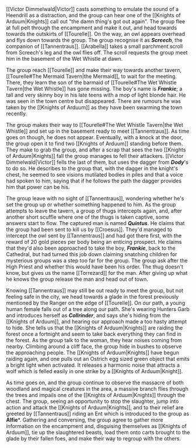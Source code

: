 [[Victor Dimmelwald|Victor]] casts something to emulate the sound of a Heendrill as a distraction, and the group can hear one of the [[Knights of Arduum|Knights]] call out "the damn thing's got out again". The group flee at full pelt through the encampment and make it out, and head towards towards the outskirts of [[Tourelle]]. On the way, an owl appears overhead and flys down towards the group. The group recognise it as ***Screech***, the companion of [[Tannentraus]]. [[Arabella]] takes a small parchment scroll from Screech's leg and the owl flies off. The scroll requests the group meet him in the basement of the Wet Whistle at dawn.

The group reach [[Tourelle]] and make their way towards another tavern, [[Tourelle#The Mermaid Tavern|the Mermaid]], to wait for the meeting. There, they learn the son of the barmaid of [[Tourelle#The Wet Whistle Tavern|the Wet Whistle]] has gone missing. The boy's name is ***Frankie***; a tall and very skinny boy in his late teens with a mop of light blonde hair. He was seen in the town centre but disappeared. There are rumours he was taken by the [[Knights of Arduum]] as they have been swarming the town recently.

The group makes their way to [[Tourelle#The Wet Whistle Tavern|the Wet Whistle]] and set up in the basement ready to meet [[Tannentraus]]. As time goes on though, he does not appear. Eventually, with a knock at the door, the group open it to find two [[Knights of Arduum]] standing before them. They make to grab the group, and after a scrap that sees the two [[Knights of Arduum|Knights]] fall the group manages to fell their attackers. [[Victor Dimmelwald|Victor]] fells the last of them, but uses the dagger from ***Dody***'s to do so. He describes to the group that, with the dagger in the knight's chest, he seemed to see visions mutilated bodies in piles and that a voice had spoken to him, saying that if he follows the path the dagger provides him that power can be his.

The group leave with no sight of [[Tannentraus]], wondering whether he's set the group up or whether something happened to him. As the group attempts to leave the tavern, a group of thugs intercepts again, and, after another short scuffle where one of the thugs is taken captive, some answers start to flow. The captured man is named ***Quintus***. He claims that the group had been sent to kill us by [[Croesus]]. They'd managed to intercept the owl sent by [[Tannentraus]] and had got there first, with the reward of 20 gold pieces per body being an enticing prospect. He claims that they'd also been approached to take the boy, ***Frankie***, back to the Cathedral, but had turned this job down claiming snatching children for mysterious groups was a step too far for the group. The group ask after the High Priest and whether this would have been his order. The thug doesn't know, but gives us the name [[Torrezard]] for the man. After giving up what he knows the group release the man and head out of town.

Knowing [[Tannentraus]] may still be out ready to meet the group, but not feeling safe in the city, we head towards a glade in the forest previously mentioned by the Ranger on the edge of [[Tourelle]]. On our path, a young human female falls out of a tree along our path. She's wearing Hunters Garb and introduces herself as ***Collrinder***, and says she's hiding from the [[Knights of Arduum]], and hearing our approach made a too hasty attempt to hide. She tells us that the [[Knights of Arduum|Knights]] are raiding the forest once a fortnight and seem to take back everything they can find in the forest. As the group talk to the woman, they hear noises coming from nearby. Climbing around a cliff face, the group hide in bushes to observe the approaching people. The [[Knights of Arduum|Knights]] have begun raiding again, and one pulls out an Ostrich egg sized green object that emits a bright light when activated. It releases a harmonic noise that attracts a wolf which is felled easily in one strike by a [[Knights of Arduum|Knight]].

As time goes on, and the group continue to observe the massacre of both woodland and magical creatures in the area, a massive branch flies through the trees and impails one of the [[Knights of Arduum|Knights]] through the chest. The group, seeing an opportunity to stop the slaughter, jump into action and attack the [[Knights of Arduum|Knights]], and to their relief are greeted by [[Tannentraus]] riding an Ent which is introduced to the group as **Alfie***. Gathering and conversing, the group agree to gather more information on the encampment and, disguising themselves as [[Knights of Arduum]], tie up the slaughtered beasts, load them onto carts brought to the glade by their fallen foes, and make their way to regroup with the others.

